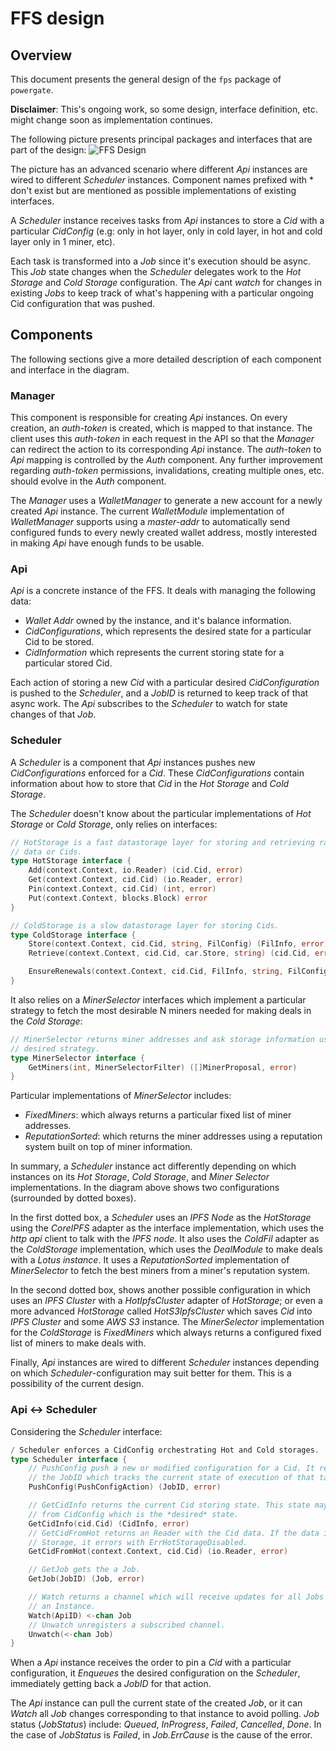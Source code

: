 # FFS design

## Overview

This document presents the general design of the `fps` package of `powergate`.

**Disclaimer**: This's ongoing work, so some design, interface definition, etc. might change soon as implementation continues. 

The following picture presents principal packages and interfaces that are part of the design:
![FFS Design](https://user-images.githubusercontent.com/6136245/76992075-6ce8e780-6929-11ea-9f23-f90f1c6bffe7.png)


The picture has an advanced scenario where different _Api_ instances are wired to different _Scheduler_ instances. Component names prefixed with * don't exist but are mentioned as possible implementations of existing interfaces.

A _Scheduler_ instance receives tasks from _Api_ instances to store a _Cid_ with a particular _CidConfig_ (e.g: only in hot layer, only in cold layer, in hot and cold layer only in 1 miner, etc). 

Each task is transformed into a _Job_ since it's execution should be async. This _Job_ state changes when the _Scheduler_ delegates work to the _Hot Storage_ and _Cold Storage_ configuration. The _Api_ cant _watch_ for changes in existing _Jobs_ to keep track of what's happening with a particular ongoing Cid configuration that was pushed.

## Components
The following sections give a more detailed description of each component and interface in the diagram.

### Manager
This component is responsible for creating _Api_ instances. On every creation, an _auth-token_ is created, which is mapped to that instance. The client uses this _auth-token_ in each request in the API so that the _Manager_ can redirect the action to its corresponding _Api_ instance. The _auth-token_ to _Api_ mapping is controlled by the _Auth_ component. Any further improvement regarding _auth-token_ permissions, invalidations, creating multiple ones, etc. should evolve in the _Auth_ component.

The _Manager_ uses a _WalletManager_ to generate a new account for a newly created _Api_ instance. The current _WalletModule_ implementation of _WalletManager_ supports using a _master-addr_ to automatically send configured funds to every newly created wallet address, mostly interested in making _Api_ have enough funds to be usable.

### Api
_Api_ is a concrete instance of the FFS. It deals with managing the following data:
- _Wallet Addr_ owned by the instance, and it's balance information.
- _CidConfigurations_, which represents the desired state for a particular Cid to be stored.
- _CidInformation_ which represents the current storing state for a particular stored Cid.

Each action of storing a new _Cid_ with a particular desired _CidConfiguration_ is pushed to the _Scheduler_, and a _JobID_ is returned to keep track of that async work. The _Api_ subscribes to the _Scheduler_ to watch for state changes of that _Job_.

### Scheduler

A _Scheduler_ is a component that _Api_ instances pushes new _CidConfigurations_ enforced for a _Cid_. These _CidConfigurations_ contain information about how to store that _Cid_ in the _Hot Storage_ and _Cold Storage_.

The _Scheduler_ doesn't know about the particular implementations of _Hot Storage_ or _Cold Storage_, only relies on interfaces:

```go
// HotStorage is a fast datastorage layer for storing and retrieving raw
// data or Cids.
type HotStorage interface {
	Add(context.Context, io.Reader) (cid.Cid, error)
	Get(context.Context, cid.Cid) (io.Reader, error)
	Pin(context.Context, cid.Cid) (int, error)
	Put(context.Context, blocks.Block) error
}

// ColdStorage is a slow datastorage layer for storing Cids.
type ColdStorage interface {
	Store(context.Context, cid.Cid, string, FilConfig) (FilInfo, error)
	Retrieve(context.Context, cid.Cid, car.Store, string) (cid.Cid, error)

	EnsureRenewals(context.Context, cid.Cid, FilInfo, string, FilConfig) (FilInfo, error)
}
```

It also relies on a _MinerSelector_ interfaces which implement a particular strategy to fetch the most desirable N miners needed for making deals in the _Cold Storage_:
```go
// MinerSelector returns miner addresses and ask storage information using a
// desired strategy.
type MinerSelector interface {
	GetMiners(int, MinerSelectorFilter) ([]MinerProposal, error)
}
```
Particular implementations of _MinerSelector_ includes:
- _FixedMiners_: which always returns a particular fixed list of miner addresses.
- _ReputationSorted_: which returns the miner addresses using a reputation system built on top of miner information.

In summary, a _Scheduler_ instance act differently depending on which instances on its _Hot Storage_, _Cold Storage_, and _Miner Selector_ implementations. In the diagram above shows two configurations (surrounded by dotted boxes).

In the first dotted box, a _Scheduler_ uses an _IPFS Node_ as the _HotStorage_ using the _CoreIPFS_ adapter as the interface implementation, which uses the _http api_ client to talk with the _IPFS node_. It also uses the _ColdFil_ adapter as the _ColdStorage_ implementation, which uses the _DealModule_ to make deals with a _Lotus instance_. It uses a _ReputationSorted_ implementation of _MinerSelector_ to fetch the best miners from a miner's reputation system.

In the second dotted box, shows another possible configuration in which uses an _IPFS Cluster_ with a _HotIpfsCluster_ adapter of _HotStorage_; or even a more advanced _HotStorage_ called _HotS3IpfsCluster_ which saves _Cid_ into _IPFS Cluster_ and some _AWS S3_ instance. The _MinerSelector_ implementation for the _ColdStorage_ is _FixedMiners_ which always returns a configured fixed list of miners to make deals with.

Finally, _Api_ instances are wired to different _Scheduler_ instances depending on which _Scheduler_-configuration may suit better for them. This is a possibility of the current design.

### Api <-> Scheduler
Considering the _Scheduler_ interface:
```go
/ Scheduler enforces a CidConfig orchestrating Hot and Cold storages.
type Scheduler interface {
	// PushConfig push a new or modified configuration for a Cid. It returns
	// the JobID which tracks the current state of execution of that task.
	PushConfig(PushConfigAction) (JobID, error)

	// GetCidInfo returns the current Cid storing state. This state may be different
	// from CidConfig which is the *desired* state.
	GetCidInfo(cid.Cid) (CidInfo, error)
	// GetCidFromHot returns an Reader with the Cid data. If the data isn't in the Hot
	// Storage, it errors with ErrHotStorageDisabled.
	GetCidFromHot(context.Context, cid.Cid) (io.Reader, error)

	// GetJob gets the a Job.
	GetJob(JobID) (Job, error)

	// Watch returns a channel which will receive updates for all Jobs created by
	// an Instance.
	Watch(ApiID) <-chan Job
	// Unwatch unregisters a subscribed channel.
	Unwatch(<-chan Job)
}
```

When a _Api_ instance receives the order to pin a _Cid_ with a particular configuration, it _Enqueues_ the desired configuration on the _Scheduler_, immediately getting back a _JobID_ for that action.

The _Api_ instance can pull the current state of the created _Job_, or it can _Watch_ all _Job_ changes corresponding to that instance to avoid polling. _Job_ status (_JobStatus_) include: _Queued_, _InProgress_, _Failed_, _Cancelled_, _Done_. In the case of _JobStatus_ is _Failed_, in _Job.ErrCause_ is the cause of the error.
